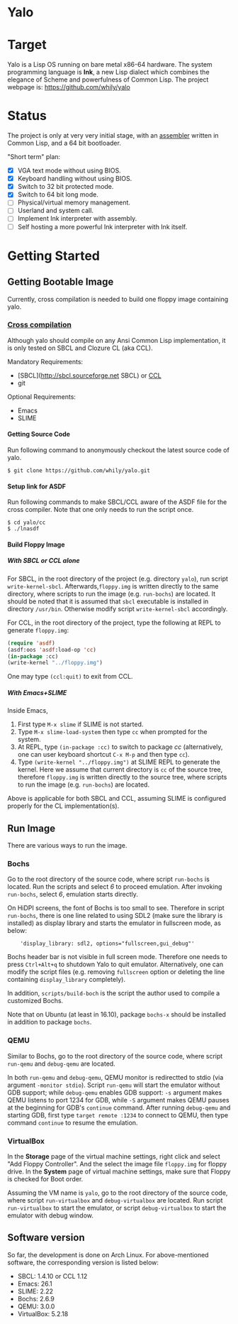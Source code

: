 Yalo
====

# Target

Yalo is a Lisp OS running on bare metal x86-64 hardware. The system
programming language is **Ink**, a new Lisp dialect which combines the
elegance of Scheme and powerfulness of Common Lisp. The project webpage
is: <https://github.com/whily/yalo>

# Status

The project is only at very very initial stage, with an
[assembler](https://github.com/whily/yalo/blob/master/doc/AssemblyX64.md)
written in Common Lisp, and a 64 bit bootloader.

"Short term" plan:

- [x] VGA text mode without using BIOS.
- [x] Keyboard handling without using BIOS.
- [x] Switch to 32 bit protected mode.
- [x] Switch to 64 bit long mode.
- [ ] Physical/virtual memory management.
- [ ] Userland and system call.
- [ ] Implement Ink interpreter with assembly.
- [ ] Self hosting a more powerful Ink interpreter with Ink itself.

# Getting Started

## Getting Bootable Image

Currently, cross compilation is needed to build one floppy image
containing yalo.

### [Cross compilation](https://github.com/whily/yalo/blob/master/doc/CrossCompilation.md)

Although yalo should compile on any Ansi Common Lisp implementation,
it is only tested on SBCL and Clozure CL (aka CCL).

Mandatory Requirements:
* [SBCL](http://sbcl.sourceforge.net SBCL) or [CCL](https://ccl.clozure.com/)
* git

Optional Requirements:
* Emacs
* SLIME

#### Getting Source Code

Run following command to anonymously checkout the latest source code
of yalo.

```shell
$ git clone https://github.com/whily/yalo.git
```

#### Setup link for ASDF

Run following commands to make SBCL/CCL aware of the ASDF file for the
cross compiler. Note that one only needs to run the script once.

```shell
$ cd yalo/cc
$ ./lnasdf
```

#### Build Floppy Image

##### With SBCL or CCL alone

For SBCL, in the root directory of the project (e.g. directory
`yalo`), run script `write-kernel-sbcl`. Afterwards,`floppy.img` is
written directly to the same directory, where scripts to run the image
(e.g. `run-bochs`) are located. It should be noted that it is assumed
that `sbcl` executable is installed in directory `/usr/bin`. Otherwise
modify script `write-kernel-sbcl` accordingly.

For CCL, in the root directory of the project, type the following at
REPL to generate `floppy.img`:

```lisp
(require 'asdf)
(asdf:oos 'asdf:load-op 'cc)
(in-package :cc)
(write-kernel "../floppy.img")
```

One may type `(ccl:quit)` to exit from CCL.

##### With Emacs+SLIME

Inside Emacs,

1. First type `M-x slime` if SLIME is not started.
2. Type `M-x slime-load-system` then type `cc` when prompted for the
   system.
3. At REPL, type `(in-package :cc)` to switch to package *cc*
   (alternatively, one can user keyboard shortcut `C-x M-p` and then type `cc`).
4. Type `(write-kernel "../floppy.img")` at SLIME REPL to generate the kernel.
   Here we assume that current directory is `cc` of the source tree, therefore
   `floppy.img` is written directly to the source tree, where scripts to run the
   image (e.g. `run-bochs`) are located.

Above is applicable for both SBCL and CCL, assuming SLIME is
configured properly for the CL implementation(s).

## Run Image

There are various ways to run the image.

### Bochs

Go to the root directory of the source code, where script `run-bochs`
is located. Run the scripts and select *6* to proceed emulation. After
invoking `run-bochs`, select *6*, emulation starts directly.

On HiDPI screens, the font of Bochs is too small to see. Therefore in
script `run-bochs`, there is one line related
to using SDL2 (make sure the library is installed) as display library
and starts the emulator in fullscreen mode, as below:

```
    'display_library: sdl2, options="fullscreen,gui_debug"'
```

Bochs header bar is not visible in full screen mode. Therefore one
needs to press `Ctrl+Alt+q` to shutdown Yalo to quit emulator.
Alternatively, one can modify the script files (e.g. removing
`fullscreen` option or deleting the line containing `display_library`
completely).

In addition, `scripts/build-boch` is the script the author used to
compile a customized Bochs.

Note that on Ubuntu (at least in 16.10), package `bochs-x` should be
installed in addition to package `bochs`.

### QEMU

Similar to Bochs, go to the root directory of the source code, where
script `run-qemu` and `debug-qemu` are located.

In both `run-qemu` and `debug-qemu`, QEMU monitor is redirectted to
stdio (via argument `-monitor stdio`). Script `run-qemu` will start
the emulator without GDB support; while `debug-qemu` enables GDB
support: `-s` argument makes QEMU listens to port 1234 for GDB, while
`-S` argument makes QEMU pauses at the beginning for GDB's `continue`
command. After running `debug-qemu` and starting GDB, first type
`target remote :1234` to connect to QEMU, then type command `continue`
to resume the emulation.

### VirtualBox

In the **Storage** page of the virtual machine settings, right click
and select "Add Floppy Controller". And the select the image file
`floppy.img` for floppy drive. In the **System** page of virtual
machine settings, make sure that Floppy is checked for Boot order.

Assuming the VM name is `yalo`, go to the root directory of the source
code, where script `run-virtualbox` and `debug-virtualbox` are
located. Run script `run-virtualbox` to start the emulator, or script
`debug-virtualbox` to start the emulator with debug window.

## Software version

So far, the development is done on Arch Linux. For above-mentioned
software, the corresponding version is listed below:

* SBCL: 1.4.10 or CCL 1.12
* Emacs: 26.1
* SLIME: 2.22
* Bochs: 2.6.9
* QEMU: 3.0.0
* VirtualBox: 5.2.18

